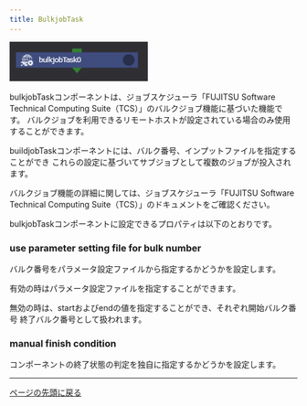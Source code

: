 ```yaml
---
title: BulkjobTask
---
```


![img](./img/bulkjobTask.png)

bulkjobTaskコンポーネントは、ジョブスケジューラ「FUJITSU Software Technical Computing Suite（TCS）」のバルクジョブ機能に基づいた機能です。
バルクジョブを利用できるリモートホストが設定されている場合のみ使用することができます。

buildjobTaskコンポーネントには、バルク番号、インプットファイルを指定することができ
これらの設定に基づいてサブジョブとして複数のジョブが投入されます。

バルクジョブ機能の詳細に関しては、ジョブスケジューラ「FUJITSU Software Technical Computing Suite（TCS）」のドキュメントをご確認ください。

bulkjobTaskコンポーネントに設定できるプロパティは以下のとおりです。

### use parameter setting file for bulk number
バルク番号をパラメータ設定ファイルから指定するかどうかを設定します。

有効の時はパラメータ設定ファイルを指定することができます。

無効の時は、startおよびendの値を指定することができ、それぞれ開始バルク番号
終了バルク番号として扱われます。

### manual finish condition
コンポーネントの終了状態の判定を独自に指定するかどうかを設定します。

--------
[ページの先頭に戻る](#コンポーネントの詳細)
